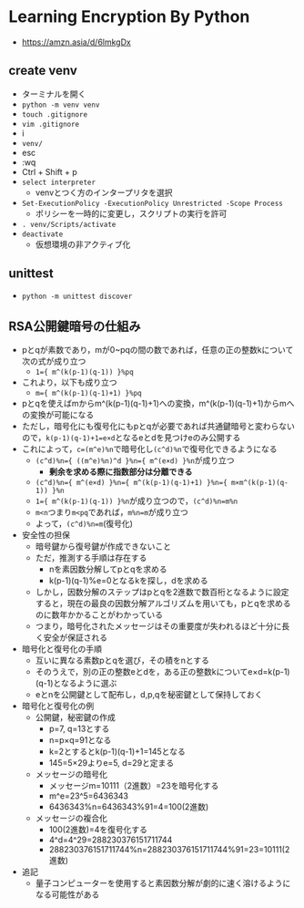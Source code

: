 # Learning Encryption By Python
- https://amzn.asia/d/6lmkgDx
## create venv
- ターミナルを開く
- `python -m venv venv`
- `touch .gitignore`
- `vim .gitignore`
- i
- `venv/`
- esc
- :wq
- Ctrl + Shift + p
- `select interpreter`
  - venvとつく方のインタープリタを選択
- `Set-ExecutionPolicy -ExecutionPolicy Unrestricted -Scope Process`
  - ポリシーを一時的に変更し，スクリプトの実行を許可
- `. venv/Scripts/activate`
- `deactivate`
  - 仮想環境の非アクティブ化
## unittest
- `python -m unittest discover`
## RSA公開鍵暗号の仕組み
- pとqが素数であり，mが0~pqの間の数であれば，任意の正の整数kについて次の式が成り立つ
  - `1={ m^(k(p-1)(q-1)) }%pq`
- これより，以下も成り立つ
  - `m={ m^(k(p-1)(q-1)+1) }%pq`
- pとqを使えばmからm^(k(p-1)(q-1)+1)への変換，m^(k(p-1)(q-1)+1)からmへの変換が可能になる
- ただし，暗号化にも復号化にもpとqが必要であれば共通鍵暗号と変わらないので，`k(p-1)(q-1)+1=e×d`となるeとdを見つけeのみ公開する
- これによって，`c=(m^e)%n`で暗号化し`(c^d)%n`で復号化できるようになる
  - `(c^d)%n={ ((m^e)%n)^d }%n={ m^(e×d) }%n`が成り立つ
    - **剰余を求める際に指数部分は分離できる**
  - `(c^d)%n={ m^(e×d) }%n={ m^(k(p-1)(q-1)+1) }%n={ m×m^(k(p-1)(q-1)) }%n`
  - `1={ m^(k(p-1)(q-1)) }%n`が成り立つので，`(c^d)%n=m%n`
  - `m<n`つまり`m<pq`であれば，`m%n=m`が成り立つ
  - よって，`(c^d)%n=m`(復号化)
- 安全性の担保
  - 暗号鍵から復号鍵が作成できないこと
  - ただ，推測する手順は存在する
    - nを素因数分解してpとqを求める
    - k(p-1)(q-1)%e=0となるkを探し，dを求める
  - しかし，因数分解のステップはpとqを2進数で数百桁となるように設定すると，現在の最良の因数分解アルゴリズムを用いても，pとqを求めるのに数年かかることがわかっている
  - つまり，暗号化されたメッセージはその重要度が失われるほど十分に長く安全が保証される
-  暗号化と復号化の手順
   - 互いに異なる素数pとqを選び，その積をnとする
   - そのうえで，別の正の整数eとdを，ある正の整数kについてe×d=k(p-1)(q-1)となるように選ぶ
   - eとnを公開鍵として配布し，d,p,qを秘密鍵として保持しておく
- 暗号化と復号化の例
  - 公開鍵，秘密鍵の作成
    - p=7, q=13とする
    - n=p×q=91となる
    - k=2とするとk(p-1)(q-1)+1=145となる
    - 145=5×29よりe=5, d=29と定まる
  - メッセージの暗号化
    - メッセージm=10111（2進数）=23を暗号化する
    - m^e=23^5=6436343
    - 6436343%n=6436343%91=4=100(2進数)
  - メッセージの複合化
    - 100(2進数)=4を復号化する
    - 4^d=4^29=288230376151711744
    - 288230376151711744%n=288230376151711744%91=23=10111(2進数)
- 追記
  - 量子コンピューターを使用すると素因数分解が劇的に速く溶けるようになる可能性がある